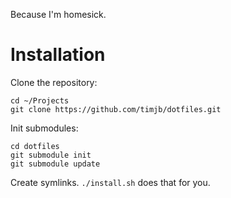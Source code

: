 Because I'm homesick.

Installation
============

Clone the repository:

	cd ~/Projects
	git clone https://github.com/timjb/dotfiles.git

Init submodules:

	cd dotfiles
	git submodule init
	git submodule update

Create symlinks. `./install.sh` does that for you.
